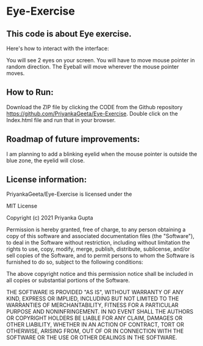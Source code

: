 # Eye-Exercise

## This code is about Eye exercise.

Here's how to interact with the interface:

You will see 2 eyes on your screen. You will have to move mouse pointer in random direction. The Eyeball will move wherever the mouse pointer moves.

## How to Run: 
Download the ZIP file by clicking the CODE from the Github repository https://github.com/PriyankaGeeta/Eye-Exercise. Double click on the Index.html file and run that in your browser.

## Roadmap of future improvements: 
I am planning to add a blinking eyelid when the mouse pointer is outside the blue zone, the eyelid will close.

## License information:
PriyankaGeeta/Eye-Exercise is licensed under the

MIT License

Copyright (c) 2021 Priyanka Gupta

Permission is hereby granted, free of charge, to any person obtaining a copy
of this software and associated documentation files (the "Software"), to deal
in the Software without restriction, including without limitation the rights
to use, copy, modify, merge, publish, distribute, sublicense, and/or sell
copies of the Software, and to permit persons to whom the Software is
furnished to do so, subject to the following conditions:

The above copyright notice and this permission notice shall be included in all
copies or substantial portions of the Software.

THE SOFTWARE IS PROVIDED "AS IS", WITHOUT WARRANTY OF ANY KIND, EXPRESS OR
IMPLIED, INCLUDING BUT NOT LIMITED TO THE WARRANTIES OF MERCHANTABILITY,
FITNESS FOR A PARTICULAR PURPOSE AND NONINFRINGEMENT. IN NO EVENT SHALL THE
AUTHORS OR COPYRIGHT HOLDERS BE LIABLE FOR ANY CLAIM, DAMAGES OR OTHER
LIABILITY, WHETHER IN AN ACTION OF CONTRACT, TORT OR OTHERWISE, ARISING FROM,
OUT OF OR IN CONNECTION WITH THE SOFTWARE OR THE USE OR OTHER DEALINGS IN THE
SOFTWARE.

